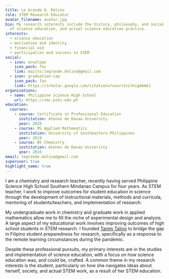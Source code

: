 ```yaml
---
title: Le Grande O. Dolino
role: STEM Research Educator
avatar_filename: avatar.jpg
bio: My research interests include the history, philosophy, and social studies
  of science education, and actual science education practice.
interests:
  - science education
  - motivation and identity
  - financial aid
  - participation and success in STEM
social:
  - icon: envelope
    icon_pack: fas
    link: mailto:legrande.dolino@gmail.com
  - icon: graduation-cap
    icon_pack: fas
    link: https://scholar.google.com/citations?user=IcLYkigAAAAJ
organizations:
  - name: Philippine Science High School
    url: https://smc.pshs.edu.ph
education:
  courses:
    - course: Certificate in Professional Education
      institution: Ateneo de Davao University
      year: 2020
    - course: MS Applied Mathematics
      institution: University of Southeastern Philippines
      year: 2019
    - course: BS Chemistry
      institution: Ateneo de Davao University
      year: 2016
email: legrande.dolino@gmail.com
superuser: true
highlight_name: true
---
```

I am a chemistry and research teacher, recently having served Philippine Science High School Southern Mindanao Campus for four years. As STEM teacher, I work to improve outcomes for student education in science through the development of instructional materials, methods and curricula, mentoring of students/teachers, and implementation of research.

My undergraduate work in chemistry and graduate work in applied mathematics allow me to fill the niche of experimental design and analysis. A large aspect of my educational work involves improving outcomes of high school students in STEM research. I founded [Tanim Talino](http://tanimtalino.org) to bridge the gap in Filipino student preparedness for research, specifically as a response to the remote learning circumstances during the pandemic.

Despite these professional pursuits, my primary interests are in the studies and implementation of science education, with a focus on how science education was, and could be, crafted. A common theme in my research interests is the student, particularly on how she navigates ideas about herself, society, and actual STEM work, as a result of her STEM education.